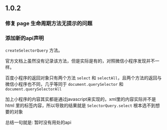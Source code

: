 ## 1.0.2

### 修复 page 生命周期方法无提示的问题

### 添加新的api声明

`createSelectorQuery` 方法。

官方文档上虽然没有记录该方法，但是实际是有的，对照微信小程序发现并不一样。

百度小程序的返回对象只有两个方法 `select` 和 `selectAll`，且两个方法的返回与微信小程序也不同，几乎等同于 `document.querySelector` 和 `document.querySelectorAll`

加上小程序的内容其实都是通过javascript来实现的，xml里的内容实际并不是 html 里的标签内容，所以导致的结果就是 `SelectorQuery.select` 根本选不到想要的对象

总结一句就是: 暂时没有用处的api
